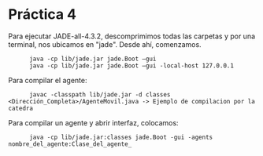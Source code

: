 # Práctica 4
  Para ejecutar JADE-all-4.3.2, descomprimimos todas las carpetas y por una terminal, nos ubicamos en "jade". Desde ahí,
  comenzamos.

          java -cp lib/jade.jar jade.Boot –gui
          java -cp lib/jade.jar jade.Boot –gui -local-host 127.0.0.1

   Para compilar el agente:
          
          javac -classpath lib/jade.jar -d classes <Dirección_Completa>/AgenteMovil.java -> Ejemplo de compilacion por la catedra
          
   Para compilar un agente y abrir interfaz, colocamos:
            
          java -cp lib/jade.jar:classes jade.Boot -gui -agents nombre_del_agente:Clase_del_agente_
